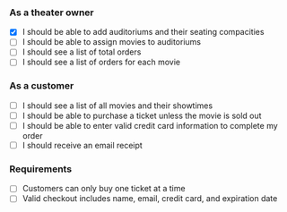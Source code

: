 
### As a theater owner
- [x] I should be able to add auditoriums and their seating compacities
- [ ] I should be able to assign movies to auditoriums
- [ ] I should see a list of total orders
- [ ] I should see a list of orders for each movie

### As a customer
- [ ] I should see a list of all movies and their showtimes
- [ ] I should be able to purchase a ticket unless the movie is sold out
- [ ] I should be able to enter valid credit card information to complete my order
- [ ] I should receive an email receipt

### Requirements
- [ ] Customers can only buy one ticket at a time
- [ ] Valid checkout includes name, email, credit card, and expiration date
